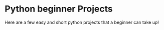 # Python beginner Projects
Here are a few easy and short python projects that a beginner can take up! 
